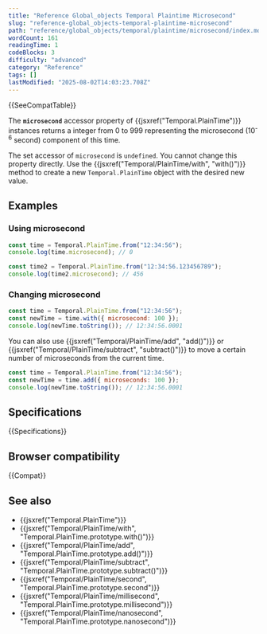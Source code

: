 ```yaml
---
title: "Reference Global_objects Temporal Plaintime Microsecond"
slug: "reference-global_objects-temporal-plaintime-microsecond"
path: "reference/global_objects/temporal/plaintime/microsecond/index.md"
wordCount: 161
readingTime: 1
codeBlocks: 3
difficulty: "advanced"
category: "Reference"
tags: []
lastModified: "2025-08-02T14:03:23.708Z"
---
```



{{SeeCompatTable}}

The **`microsecond`** accessor property of {{jsxref("Temporal.PlainTime")}} instances returns a integer from 0 to 999 representing the microsecond (10<sup>-6</sup> second) component of this time.

The set accessor of `microsecond` is `undefined`. You cannot change this property directly. Use the {{jsxref("Temporal/PlainTime/with", "with()")}} method to create a new `Temporal.PlainTime` object with the desired new value.

## Examples

### Using microsecond

```js
const time = Temporal.PlainTime.from("12:34:56");
console.log(time.microsecond); // 0

const time2 = Temporal.PlainTime.from("12:34:56.123456789");
console.log(time2.microsecond); // 456
```

### Changing microsecond

```js
const time = Temporal.PlainTime.from("12:34:56");
const newTime = time.with({ microsecond: 100 });
console.log(newTime.toString()); // 12:34:56.0001
```

You can also use {{jsxref("Temporal/PlainTime/add", "add()")}} or {{jsxref("Temporal/PlainTime/subtract", "subtract()")}} to move a certain number of microseconds from the current time.

```js
const time = Temporal.PlainTime.from("12:34:56");
const newTime = time.add({ microseconds: 100 });
console.log(newTime.toString()); // 12:34:56.0001
```

## Specifications

{{Specifications}}

## Browser compatibility

{{Compat}}

## See also

- {{jsxref("Temporal.PlainTime")}}
- {{jsxref("Temporal/PlainTime/with", "Temporal.PlainTime.prototype.with()")}}
- {{jsxref("Temporal/PlainTime/add", "Temporal.PlainTime.prototype.add()")}}
- {{jsxref("Temporal/PlainTime/subtract", "Temporal.PlainTime.prototype.subtract()")}}
- {{jsxref("Temporal/PlainTime/second", "Temporal.PlainTime.prototype.second")}}
- {{jsxref("Temporal/PlainTime/millisecond", "Temporal.PlainTime.prototype.millisecond")}}
- {{jsxref("Temporal/PlainTime/nanosecond", "Temporal.PlainTime.prototype.nanosecond")}}
